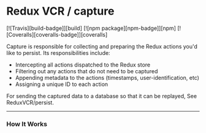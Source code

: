 # Redux VCR / capture

[![Travis][build-badge]][build]
[![npm package][npm-badge]][npm]
[![Coveralls][coveralls-badge]][coveralls]

Capture is responsible for collecting and preparing the Redux actions you'd like to persist. Its responsibilities include:

- Intercepting all actions dispatched to the Redux store
- Filtering out any actions that do not need to be captured
- Appending metadata to the actions (timestamps, user-identification, etc)
- Assigning a unique ID to each action

For sending the captured data to a database so that it can be replayed, See ReduxVCR/persist.

--------

### How It Works
